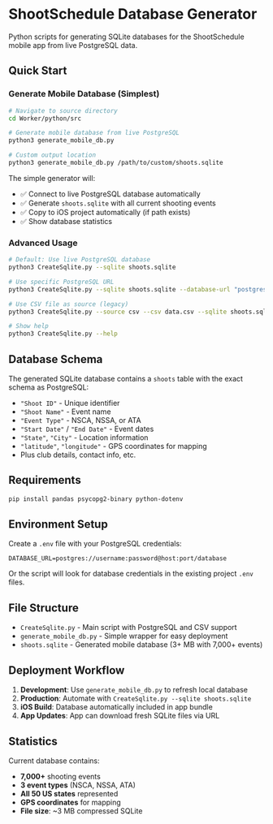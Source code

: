 # ShootSchedule Database Generator

Python scripts for generating SQLite databases for the ShootSchedule mobile app from live PostgreSQL data.

## Quick Start

### Generate Mobile Database (Simplest)

```bash
# Navigate to source directory
cd Worker/python/src

# Generate mobile database from live PostgreSQL
python3 generate_mobile_db.py

# Custom output location
python3 generate_mobile_db.py /path/to/custom/shoots.sqlite
```

The simple generator will:
- ✅ Connect to live PostgreSQL database automatically
- ✅ Generate `shoots.sqlite` with all current shooting events
- ✅ Copy to iOS project automatically (if path exists)
- ✅ Show database statistics

### Advanced Usage

```bash
# Default: Use live PostgreSQL database
python3 CreateSqlite.py --sqlite shoots.sqlite

# Use specific PostgreSQL URL
python3 CreateSqlite.py --sqlite shoots.sqlite --database-url "postgres://user:pass@host:5432/db"

# Use CSV file as source (legacy)
python3 CreateSqlite.py --source csv --csv data.csv --sqlite shoots.sqlite

# Show help
python3 CreateSqlite.py --help
```

## Database Schema

The generated SQLite database contains a `shoots` table with the exact schema as PostgreSQL:

- `"Shoot ID"` - Unique identifier
- `"Shoot Name"` - Event name
- `"Event Type"` - NSCA, NSSA, or ATA
- `"Start Date"` / `"End Date"` - Event dates
- `"State"`, `"City"` - Location information
- `"latitude"`, `"longitude"` - GPS coordinates for mapping
- Plus club details, contact info, etc.

## Requirements

```bash
pip install pandas psycopg2-binary python-dotenv
```

## Environment Setup

Create a `.env` file with your PostgreSQL credentials:

```env
DATABASE_URL=postgres://username:password@host:port/database
```

Or the script will look for database credentials in the existing project `.env` files.

## File Structure

- `CreateSqlite.py` - Main script with PostgreSQL and CSV support
- `generate_mobile_db.py` - Simple wrapper for easy deployment
- `shoots.sqlite` - Generated mobile database (3+ MB with 7,000+ events)

## Deployment Workflow

1. **Development**: Use `generate_mobile_db.py` to refresh local database
2. **Production**: Automate with `CreateSqlite.py --sqlite shoots.sqlite`
3. **iOS Build**: Database automatically included in app bundle
4. **App Updates**: App can download fresh SQLite files via URL

## Statistics

Current database contains:
- **7,000+** shooting events
- **3 event types** (NSCA, NSSA, ATA)
- **All 50 US states** represented
- **GPS coordinates** for mapping
- **File size**: ~3 MB compressed SQLite